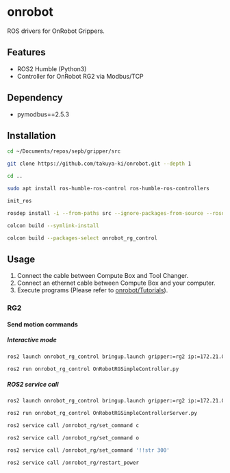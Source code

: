 # onrobot
ROS drivers for OnRobot Grippers.

## Features
* ROS2 Humble (Python3)
* Controller for OnRobot RG2 via Modbus/TCP

## Dependency
* pymodbus==2.5.3

## Installation
```bash
cd ~/Documents/repos/sepb/gripper/src
```

```bash
git clone https://github.com/takuya-ki/onrobot.git --depth 1
```

```bash
cd ..
```

```bash
sudo apt install ros-humble-ros-control ros-humble-ros-controllers
```

```bash
init_ros
```

```bash
rosdep install -i --from-paths src --ignore-packages-from-source --rosdistro humble -y
```

```bash
colcon build --symlink-install
```

```bash
colcon build --packages-select onrobot_rg_control
```

## Usage
1. Connect the cable between Compute Box and Tool Changer.
2. Connect an ethernet cable between Compute Box and your computer.
3. Execute programs (Please refer to [onrobot/Tutorials](http://wiki.ros.org/onrobot/Tutorials)).

### RG2
#### Send motion commands
##### Interactive mode
```bash
ros2 launch onrobot_rg_control bringup.launch gripper:=rg2 ip:=172.21.0.121
```

```bash
ros2 run onrobot_rg_control OnRobotRGSimpleController.py
```

##### ROS2 service call
```bash
ros2 launch onrobot_rg_control bringup.launch gripper:=rg2 ip:=172.21.0.121
```

```bash
ros2 run onrobot_rg_control OnRobotRGSimpleControllerServer.py
```

```bash
ros2 service call /onrobot_rg/set_command c
```

```bash
ros2 service call /onrobot_rg/set_command o
```

```bash
ros2 service call /onrobot_rg/set_command '!!str 300'
```

```bash
ros2 service call /onrobot_rg/restart_power
```
